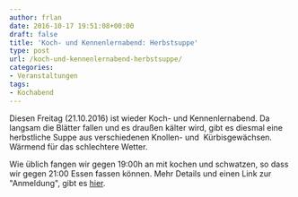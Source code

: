 ```yaml
---
author: frlan
date: 2016-10-17 19:51:08+00:00
draft: false
title: 'Koch- und Kennenlernabend: Herbstsuppe'
type: post
url: /koch-und-kennenlernabend-herbstsuppe/
categories:
- Veranstaltungen
tags:
- Kochabend
---
```


Diesen Freitag (21.10.2016) ist wieder Koch- und Kennenlernabend. Da langsam die Blätter fallen und es draußen kälter wird, gibt es diesmal eine herbstliche Suppe aus verschiedenen Knollen- und  Kürbisgewächsen. Wärmend für das schlechtere Wetter.

Wie üblich fangen wir gegen 19:00h an mit kochen und schwatzen, so dass wir gegen 21:00 Essen fassen können. Mehr Details und einen Link zur "Anmeldung", gibt es [hier](/koch-abend/).
